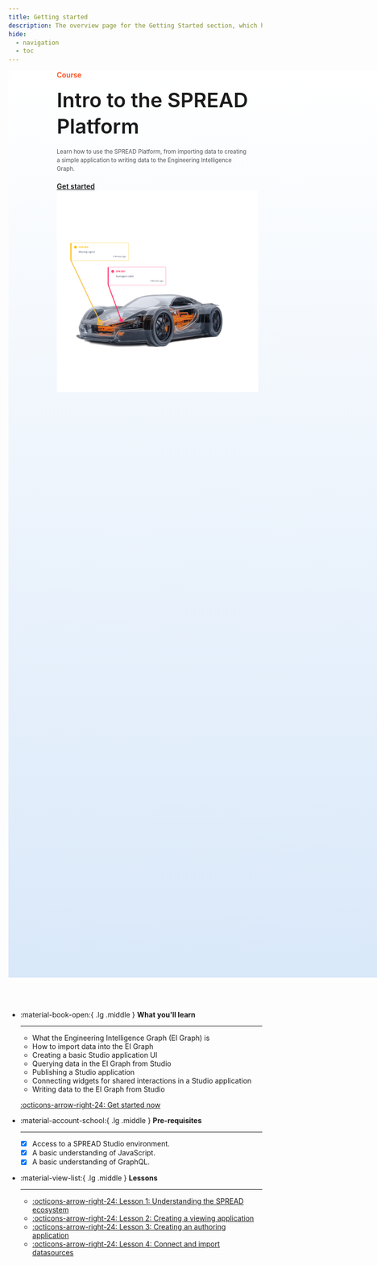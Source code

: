 ```yaml
---
title: Getting started
description: The overview page for the Getting Started section, which has learning content for using the SPREAD Platform.
hide:
  - navigation
  - toc
---
```


<!--
README

For guidance on how to write documenation, see https://dev.stage.spread.ai/docs/contributor/guide.html. Contact Documentation when this document is ready for review.
-->

<style>
     .md-typeset h1, .md-source-file, .md-typeset hr {
          display: none;
     }

     .md-typeset [data-preview], .md-typeset abbr {
          border-bottom: none;
     }

     nav.md-path {
          display: none !important;
     }

     .md-main__inner {
          margin: 0 !important;
     }

     .md-content__button {
          margin: 8.25px !important;
     }

     article.md-content__inner {
          margin: 0 !important;
          padding-bottom: 3em;
          padding-top: 3em;
     }

     .header {
          width: 100vw;
          background-image: linear-gradient(0deg,#d9e8f9,white);
          min-height: 45vh;
     }

     .header > .right-header-block {
          display: inline-block !important;
          text-align: left;
          font-weight: 600;
          width: 40vw;
          padding-left: 10vw;
     }

     .header > .left-header-block {
          display: inline-block !important;
          text-align: right;
          min-width: 40vw;
          padding-left: 10vw;
     }
</style>

<div class='header'>

<div class='right-header-block'>
	<div style='color: #FF4715'>Course</div>
	<div style='padding-top: 1rem; padding-bottom: 1rem; font-size: 2.5rem; line-height: 1.3' markdown>Intro to the SPREAD Platform</div>
	<div style='color: #525252; line-height: 1.5; font-weight: 400; font-size: 0.7rem'>Learn how to use the SPREAD Platform, from importing data to creating a simple application to writing data to the Engineering Intelligence Graph.</div>
     <br>
     <div>
          <a href="#" class="md-button md-button--primary">Get started</a>
     </div>
</div>

<div class='left-header-block'>
     <img src="src/car-diagnosis-demo.png" alt="Image of a car undergoing diagnostics" width="400" style="border: none">
</div>

</div>

<br>
<br>
<br>

<div class='grid cards' style='max-width: 90vw !important; margin: auto' markdown>

- :material-book-open:{ .lg .middle } __What you'll learn__

    ---

    - What the Engineering Intelligence Graph (EI Graph) is
    - How to import data into the EI Graph
    - Creating a basic Studio application UI
    - Querying data in the EI Graph from Studio
    - Publishing a Studio application
    - Connecting widgets for shared interactions in a Studio application
    - Writing data to the EI Graph from Studio

    [:octicons-arrow-right-24: Get started now](#)

- :material-account-school:{ .lg .middle } __Pre-requisites__

    ---

    - [x] Access to a SPREAD Studio environment.
    - [x] A basic understanding of JavaScript.
    - [x] A basic understanding of GraphQL.

- :material-view-list:{ .lg .middle } __Lessons__

    ---

    - [:octicons-arrow-right-24: Lesson 1: Understanding the SPREAD ecosystem](#)
    - [:octicons-arrow-right-24: Lesson 2: Creating a viewing application](#)
    - [:octicons-arrow-right-24: Lesson 3: Creating an authoring application](#)
    - [:octicons-arrow-right-24: Lesson 4: Connect and import datasources](#)

</div>
